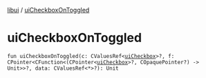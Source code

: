 [libui](README.md) / [uiCheckboxOnToggled](ui-checkbox-on-toggled.md)

# uiCheckboxOnToggled

`fun uiCheckboxOnToggled(c: CValuesRef<`[`uiCheckbox`](ui-checkbox.md)`>?, f: CPointer<CFunction<(CPointer<`[`uiCheckbox`](ui-checkbox.md)`>?, COpaquePointer?) -> Unit>>?, data: CValuesRef<*>?): Unit`